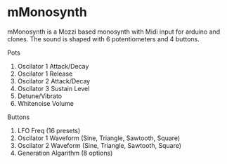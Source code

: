 # mMonosynth
mMonosynth is a Mozzi based monosynth with Midi input for arduino and clones. The sound is shaped with 6 potentiometers and 4 buttons.

Pots
1. Oscilator 1 Attack/Decay
2. Oscilator 1 Release
3. Oscilator 2 Attack/Decay
4. Oscilator 3 Sustain Level
5. Detune/Vibrato
6. Whitenoise Volume

Buttons
1. LFO Freq (16 presets)
2. Oscilator 1 Waveform (Sine, Triangle, Sawtooth, Square)
3. Oscilator 2 Waveform (Sine, Triangle, Sawtooth, Square)
4. Generation Algarithm (8 options)
